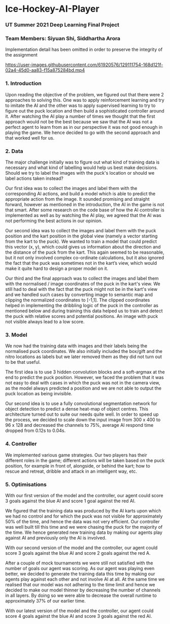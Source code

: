 # Ice-Hockey-AI-Player
### UT Summer 2021 Deep Learning Final Project
### Team Members: Siyuan Shi, Siddhartha Arora

Implementation detail has been omitted in order to preserve the integrity of the assignment

https://user-images.githubusercontent.com/61920576/129111754-168d121f-02a4-45d0-aa83-f15a875284bd.mp4


### 1. Introduction
Upon reading the objective of the problem, we figured out that there were 2 approaches to solving this. One was to apply reinforcement learning and try to imitate the AI and the other was to apply supervised learning to try to figure out the puck location and then build a sophisticated controller around it. After watching the AI play a number of times we thought that the first approach would not be the best because we saw that the AI was not a perfect agent to learn from as in our perspective it was not good enough in playing the game. We hence decided to go with the second approach and that worked well for us.


### 2. Data

The major challenge initially was to figure out what kind of training data is necessary and what kind of labelling would help us best make decisions. Should we try to label the images with the puck's location or should we label actions taken instead?

Our first idea was to collect the images and label them with the corresponding AI actions, and build a model which is able to predict the appropriate action from the image. It sounded promising and straight forward, however as mentioned in the introduction, the AI in the game is not that smart. After some research on the code base of how the AI controller is implemented as well as by watching the AI play, we agreed that the AI was not performing the best actions in our opinion.

Our second idea was to collect the images and label them with the puck position and the kart position in the global view (namely a vector starting from the kart to the puck). We wanted to train a model that could predict this vector (x, y), which could gives us information about the direction and the distance of the puck from the kart. This again seemed to be reasonable, but it not only involved complex co-ordinate calculations, but it also ignored the fact that the puck was sometimes not in the kart’s view, which would make it quite hard to design a proper model on it. 

Our third and the final approach was to collect the images and label them with the normalised / image coordinates of the puck in the kart's view. We still had to deal with the fact that the puck might not be in the kart's view and we handled such cases by converting image to semantic map and clipping the normalized coordinates to [-1,1]. The clipped coordinates helped in implementing the dribbling logic of the puck in the controller as mentioned below and during training this data helped us to train and detect the puck with relative scores and potential positions. An image with puck not visible always lead to a low score.

### 3. Model

We now had the training data with images and their labels being the normalised puck coordinates. We also initially included the box/gift and the nitro locations as labels but we later removed them as they did not turn out to be that useful.

The first idea is to use 3 hidden convolution blocks and a soft-argmax at the end to predict the puck position. However, we faced the problem that it was not easy to deal with cases in which the puck was not in the camera view, as the model always predicted a position and we are not able to output the puck location as being invisible.

Our second idea is to use a fully convolutional segmentation network for object detection to predict a dense heat-map of object centres. This architecture turned out to suite our needs quite well. In order to speed up the process, we decided to scale down the input image from 300 x 400 to 96 x 128 and decreased the channels to 75%, average AI respond time dropped from 0.12s to 0.04s.

### 4. Controller

We implemented various game strategies. Our two players has their different roles in the game; different actions will be taken based on the puck position, for example in front of, alongside, or behind the kart; how to rescue and retreat, dribble and attack in an intelligent way, etc.

### 5. Optimisations

With our first version of the model and the controller, our agent could score 3 goals against the blue AI and score 1 goal against the red AI. 

We figured that the training data was produced by the AI karts upon which we had no control and for which the puck was not visible for approximately 50% of the time, and hence the data was not very efficient. Our controller was well built till this time and we were chasing the puck for the majority of the time. We hence generated new training data by making our agents play against AI and previously only the AI is involved. 

With our second version of the model and the controller, our agent could score 3 goals against the blue AI and score 2 goals against the red A.

After a couple of mock tournaments we were still not satisfied with the number of goals our agent was scoring. As our agent was playing even better, we decided to generate the training data this time by making our agents play against each other and not involve AI at all. At the same time we realised that our model was not adhering to the time limit and hence we decided to make our model thinner by decreasing the number of channels in all layers. By doing so we were able to decrease the overall runtime to approximately 37% of our earlier time. 

With our latest version of the model and the controller, our agent could score 4 goals against the blue AI and score 3 goals against the red AI.


